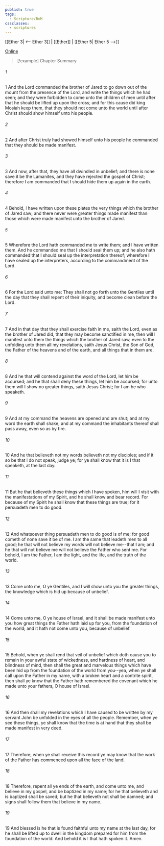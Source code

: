 ```yaml
---
publish: true
tags:
  - Scripture/BoM
cssclasses:
  - scriptures
---
```

[[Ether 3| <-- Ether 3]] | [[Ether]] | [[Ether 5| Ether 5 -->]]

[Online](https://churchofjesuschrist.org/study/scriptures/bofm/ether/4?lang=eng)

>[!example] Chapter Summary
>
###### 1
1 And the Lord commanded the brother of Jared to go down out of the mount from the presence of the Lord, and write the things which he had seen; and they were forbidden to come unto the children of men until after that he should be lifted up upon the cross; and for this cause did king Mosiah keep them, that they should not come unto the world until after Christ should show himself unto his people.
###### 2
2 And after Christ truly had showed himself unto his people he commanded that they should be made manifest.
###### 3
3 And now, after that, they have all dwindled in unbelief; and there is none save it be the Lamanites, and they have rejected the gospel of Christ; therefore I am commanded that I should hide them up again in the earth.
###### 4
4 Behold, I have written upon these plates the very things which the brother of Jared saw; and there never were greater things made manifest than those which were made manifest unto the brother of Jared.
###### 5
5 Wherefore the Lord hath commanded me to write them; and I have written them. And he commanded me that I should seal them up; and he also hath commanded that I should seal up the interpretation thereof; wherefore I have sealed up the interpreters, according to the commandment of the Lord.
###### 6
6 For the Lord said unto me: They shall not go forth unto the Gentiles until the day that they shall repent of their iniquity, and become clean before the Lord.
###### 7
7 And in that day that they shall exercise faith in me, saith the Lord, even as the brother of Jared did, that they may become sanctified in me, then will I manifest unto them the things which the brother of Jared saw, even to the unfolding unto them all my revelations, saith Jesus Christ, the Son of God, the Father of the heavens and of the earth, and all things that in them are.
###### 8
8 And he that will contend against the word of the Lord, let him be accursed; and he that shall deny these things, let him be accursed; for unto them will I show no greater things, saith Jesus Christ; for I am he who speaketh.
###### 9
9 And at my command the heavens are opened and are shut; and at my word the earth shall shake; and at my command the inhabitants thereof shall pass away, even so as by fire.
###### 10
10 And he that believeth not my words believeth not my disciples; and if it so be that I do not speak, judge ye; for ye shall know that it is I that speaketh, at the last day.
###### 11
11 But he that believeth these things which I have spoken, him will I visit with the manifestations of my Spirit, and he shall know and bear record. For because of my Spirit he shall know that these things are true; for it persuadeth men to do good.
###### 12
12 And whatsoever thing persuadeth men to do good is of me; for good cometh of none save it be of me. I am the same that leadeth men to all good; he that will not believe my words will not believe me--that I am; and he that will not believe me will not believe the Father who sent me. For behold, I am the Father, I am the light, and the life, and the truth of the world.
###### 13
13 Come unto me, O ye Gentiles, and I will show unto you the greater things, the knowledge which is hid up because of unbelief.
###### 14
14 Come unto me, O ye house of Israel, and it shall be made manifest unto you how great things the Father hath laid up for you, from the foundation of the world; and it hath not come unto you, because of unbelief.
###### 15
15 Behold, when ye shall rend that veil of unbelief which doth cause you to remain in your awful state of wickedness, and hardness of heart, and blindness of mind, then shall the great and marvelous things which have been hid up from the foundation of the world from you--yea, when ye shall call upon the Father in my name, with a broken heart and a contrite spirit, then shall ye know that the Father hath remembered the covenant which he made unto your fathers, O house of Israel.
###### 16
16 And then shall my revelations which I have caused to be written by my servant John be unfolded in the eyes of all the people. Remember, when ye see these things, ye shall know that the time is at hand that they shall be made manifest in very deed.
###### 17
17 Therefore, when ye shall receive this record ye may know that the work of the Father has commenced upon all the face of the land.
###### 18
18 Therefore, repent all ye ends of the earth, and come unto me, and believe in my gospel, and be baptized in my name; for he that believeth and is baptized shall be saved; but he that believeth not shall be damned; and signs shall follow them that believe in my name.
###### 19
19 And blessed is he that is found faithful unto my name at the last day, for he shall be lifted up to dwell in the kingdom prepared for him from the foundation of the world. And behold it is I that hath spoken it. Amen.



